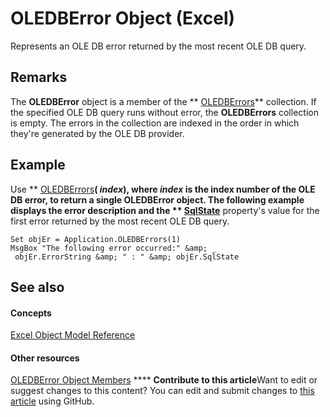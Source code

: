 
# OLEDBError Object (Excel)

Represents an OLE DB error returned by the most recent OLE DB query.


## Remarks

 The **OLEDBError** object is a member of the ** [OLEDBErrors](0e48697d-4f65-b544-4487-24a9fd2b81b6.md)** collection. If the specified OLE DB query runs without error, the **OLEDBErrors** collection is empty. The errors in the collection are indexed in the order in which they're generated by the OLE DB provider.


## Example

Use  ** [OLEDBErrors](47caef7a-fd3c-f67f-09c1-5ac21d65b67f.md)**( _index_), where  _index_ is the index number of the OLE DB error, to return a single **OLEDBError** object. The following example displays the error description and the ** [SqlState](cd05c61a-da9f-5022-c359-b90351e6489d.md)** property's value for the first error returned by the most recent OLE DB query.


```
Set objEr = Application.OLEDBErrors(1) 
MsgBox "The following error occurred:" &amp; _ 
 objEr.ErrorString &amp; " : " &amp; objEr.SqlState
```


## See also


#### Concepts


 [Excel Object Model Reference](11ea8598-8a20-92d5-f98b-0da04263bf2c.md)
#### Other resources


 [OLEDBError Object Members](52181252-dd6f-b267-fa21-4ad8175b7346.md)
****   **Contribute to this article**Want to edit or suggest changes to this content? You can edit and submit changes to  [this article](https://github.com/jhershey00/VBA_Excel_Test/OpenXMLCon/articles/6bcbf721-f2c8-f784-361b-e1a298bb2ecb.md) using GitHub.

